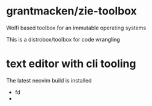 # grantmacken/zie-toolbox


Wolfi based toolbox for an immutable operating systems

This is a distrobox/toolbox  for code wrangling

#  text editor with cli tooling

The latest neovim build is installed
 - fd
 - 








